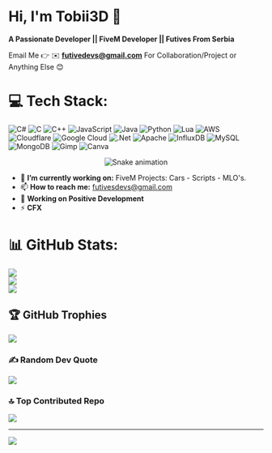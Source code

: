 
# Hi, I'm Tobii3D 👋
**A Passionate Developer || FiveM Developer || Futives From Serbia**

Email Me 👉 ✉️ **futivedevs@gmail.com** For Collaboration/Project or Anything Else 😊

# 💻 Tech Stack:
![C#](https://img.shields.io/badge/c%23-%23239120.svg?style=for-the-badge&logo=csharp&logoColor=white) ![C](https://img.shields.io/badge/c-%2300599C.svg?style=for-the-badge&logo=c&logoColor=white) ![C++](https://img.shields.io/badge/c++-%2300599C.svg?style=for-the-badge&logo=c%2B%2B&logoColor=white) ![JavaScript](https://img.shields.io/badge/javascript-%23323330.svg?style=for-the-badge&logo=javascript&logoColor=%23F7DF1E) ![Java](https://img.shields.io/badge/java-%23ED8B00.svg?style=for-the-badge&logo=openjdk&logoColor=white) ![Python](https://img.shields.io/badge/python-3670A0?style=for-the-badge&logo=python&logoColor=ffdd54) ![Lua](https://img.shields.io/badge/lua-%232C2D72.svg?style=for-the-badge&logo=lua&logoColor=white) ![AWS](https://img.shields.io/badge/AWS-%23FF9900.svg?style=for-the-badge&logo=amazon-aws&logoColor=white) ![Cloudflare](https://img.shields.io/badge/Cloudflare-F38020?style=for-the-badge&logo=Cloudflare&logoColor=white) ![Google Cloud](https://img.shields.io/badge/GoogleCloud-%234285F4.svg?style=for-the-badge&logo=google-cloud&logoColor=white) ![.Net](https://img.shields.io/badge/.NET-5C2D91?style=for-the-badge&logo=.net&logoColor=white) ![Apache](https://img.shields.io/badge/apache-%23D42029.svg?style=for-the-badge&logo=apache&logoColor=white) ![InfluxDB](https://img.shields.io/badge/InfluxDB-22ADF6?style=for-the-badge&logo=InfluxDB&logoColor=white) ![MySQL](https://img.shields.io/badge/mysql-4479A1.svg?style=for-the-badge&logo=mysql&logoColor=white) ![MongoDB](https://img.shields.io/badge/MongoDB-%234ea94b.svg?style=for-the-badge&logo=mongodb&logoColor=white) ![Gimp](https://img.shields.io/badge/Gimp-657D8B?style=for-the-badge&logo=gimp&logoColor=FFFFFF) ![Canva](https://img.shields.io/badge/Canva-%2300C4CC.svg?style=for-the-badge&logo=Canva&logoColor=white)



<div align="center">
  <img src="https://profile-readme-generator.com/assets/snake.svg" alt="Snake animation" />
</div>


- 🔭 **I’m currently working on:** FiveM Projects: Cars - Scripts - MLO's.
- 📫 **How to reach me:** futivesdevs@gmail.com
- 🌱 **Working on Positive Development**
- ⚡ **CFX**

# 📊 GitHub Stats:
![](https://github-readme-stats.vercel.app/api?username=FutivesDev&theme=dark&hide_border=true&include_all_commits=true&count_private=false)<br/>
![](https://nirzak-streak-stats.vercel.app/?user=FutivesDev&theme=dark&hide_border=true)<br/>
![](https://github-readme-stats.vercel.app/api/top-langs/?username=FutivesDev&theme=dark&hide_border=true&include_all_commits=true&count_private=false&layout=compact)

## 🏆 GitHub Trophies
![](https://github-profile-trophy.vercel.app/?username=FutivesDev&theme=radical&no-frame=false&no-bg=true&margin-w=4)

### ✍️ Random Dev Quote
![](https://quotes-github-readme.vercel.app/api?type=horizontal&theme=radical)

### 🔝 Top Contributed Repo
![](https://github-contributor-stats.vercel.app/api?username=FutivesDev&limit=5&theme=dark&combine_all_yearly_contributions=true)

---
[![](https://visitcount.itsvg.in/api?id=FutivesDev&icon=0&color=0)](https://visitcount.itsvg.in)

<!-- Proudly created with GPRM ( https://gprm.itsvg.in ) -->
